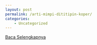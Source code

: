 ```yaml
---
layout: post
permalink: /arti-mimpi-dititipin-koper/
categories:
    - Uncategorized
---
```


[Baca Selengkapnya](/04)
